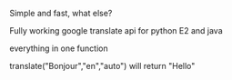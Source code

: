 Simple and fast, what else?

Fully working google translate api
for python E2 and java

everything in one function

translate("Bonjour","en","auto") will return "Hello"

